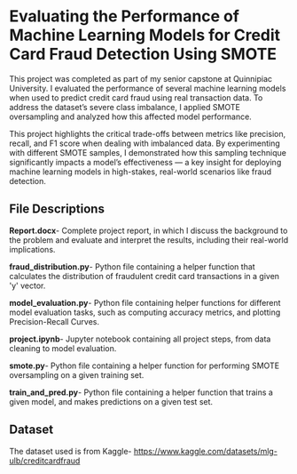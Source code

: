 # Evaluating the Performance of Machine Learning Models for Credit Card Fraud Detection Using SMOTE

This project was completed as part of my senior capstone at Quinnipiac University. I evaluated the performance of several machine learning models when used to predict credit card fraud using real transaction data. To address the dataset’s severe class imbalance, I applied SMOTE oversampling and analyzed how this affected model performance.

This project highlights the critical trade-offs between metrics like precision, recall, and F1 score when dealing with imbalanced data. By experimenting with different SMOTE samples, I demonstrated how this sampling technique significantly impacts a model’s effectiveness — a key insight for deploying machine learning models in high-stakes, real-world scenarios like fraud detection. 

## File Descriptions
**Report.docx**- Complete project report, in which I discuss the background to the problem and evaluate and interpret the results, including their real-world implications.

**fraud_distribution.py**- Python file containing a helper function that calculates the distribution of fraudulent credit card transactions in a given 'y' vector.

**model_evaluation.py**- Python file containing helper functions for different model evaluation tasks, such as computing accuracy metrics, and plotting Precision-Recall Curves.

**project.ipynb**- Jupyter notebook containing all project steps, from data cleaning to model evaluation.

**smote.py**- Python file containing a helper function for performing SMOTE oversampling on a given training set.

**train_and_pred.py**- Python file containing a helper function that trains a given model, and makes predictions on a given test set.

## Dataset
The dataset used is from Kaggle- https://www.kaggle.com/datasets/mlg-ulb/creditcardfraud
